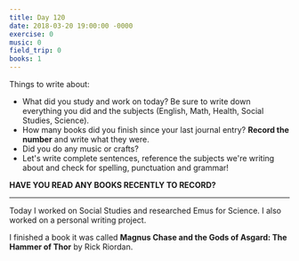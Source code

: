 ```yaml
---
title: Day 120
date: 2018-03-20 19:00:00 -0000
exercise: 0
music: 0
field_trip: 0
books: 1
---
```

Things to write about:

* What did you study and work on today? Be sure to write down everything you did and the subjects (English, Math, Health, Social Studies, Science).
* How many books did you finish since your last journal entry? **Record the number** and write what they were.
* Did you do any music or crafts?
* Let's write complete sentences, reference the subjects we're writing about and check for spelling, punctuation and grammar!

**HAVE YOU READ ANY BOOKS RECENTLY TO RECORD?**

***

Today I worked on Social Studies and researched Emus for Science. I also worked on a personal writing project.

I finished a book it was called **Magnus Chase and the Gods of Asgard: The Hammer of Thor** by Rick Riordan.
